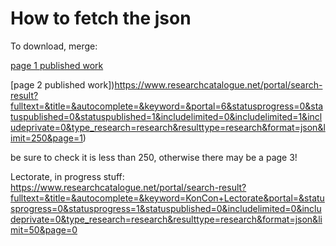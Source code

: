# How to fetch the json

To download, merge:

[page 1 published work](https://www.researchcatalogue.net/portal/search-result?fulltext=&title=&autocomplete=&keyword=&portal=6&statusprogress=0&statuspublished=0&statuspublished=1&includelimited=0&includelimited=1&includeprivate=0&type_research=research&resulttype=research&format=json&limit=250&page=0)

[page 2 published work])https://www.researchcatalogue.net/portal/search-result?fulltext=&title=&autocomplete=&keyword=&portal=6&statusprogress=0&statuspublished=0&statuspublished=1&includelimited=0&includelimited=1&includeprivate=0&type_research=research&resulttype=research&format=json&limit=250&page=1)

be sure to check it is less than 250, otherwise there may be a page 3!

Lectorate, in progress stuff:
https://www.researchcatalogue.net/portal/search-result?fulltext=&title=&autocomplete=&keyword=KonCon+Lectorate&portal=&statusprogress=0&statusprogress=1&statuspublished=0&includelimited=0&includeprivate=0&type_research=research&resulttype=research&format=json&limit=50&page=0